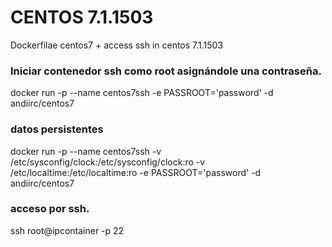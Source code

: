 # CENTOS 7.1.1503

Dockerfilae centos7 + access ssh in centos 7.1.1503

### Iniciar contenedor ssh como root asignándole una contraseña.
docker run -p --name centos7ssh -e PASSROOT='password' -d  andiirc/centos7

### datos persistentes 
docker run  -p --name centos7ssh -v /etc/sysconfig/clock:/etc/sysconfig/clock:ro -v /etc/localtime:/etc/localtime:ro -e PASSROOT='password' -d  andiirc/centos7

### acceso por ssh.
ssh root@ipcontainer -p 22








